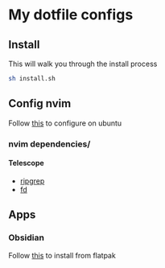 # My dotfile configs

## Install

This will walk you through the install process

```bash
sh install.sh
```

## Config nvim

Follow [this](https://stackoverflow.com/questions/77530952/how-to-fix-the-version-issue-between-neovim-and-lazyvim-on-ubuntu-20-or-22-versi) to configure on ubuntu

### nvim dependencies/

#### Telescope

- [ripgrep](https://github.com/BurntSushi/ripgrep)
- [fd](https://github.com/sharkdp/fd)

## Apps

### Obsidian

Follow [this](https://help.obsidian.md/Getting+started/Download+and+install+Obsidian#Install+Obsidian+using+Flatpak) to install from flatpak
